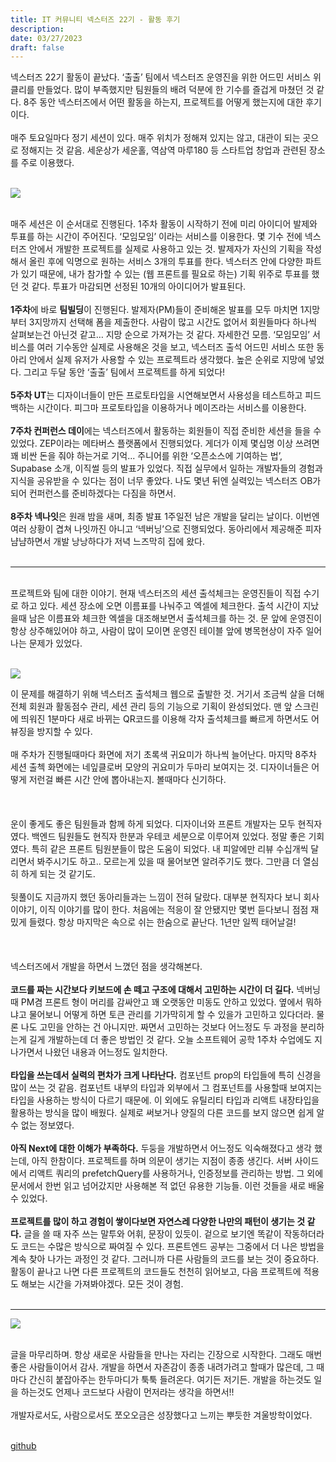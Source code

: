 ```yaml
---
title: IT 커뮤니티 넥스터즈 22기 - 활동 후기
description:
date: 03/27/2023
draft: false
---
```

넥스터즈 22기 활동이 끝났다. ‘출출’ 팀에서 넥스터즈 운영진을 위한 어드민 서비스 위클리를 만들었다. 많이 부족했지만 팀원들의 배려 덕분에 한 기수를 즐겁게 마쳤던 것 같다. 8주 동안 넥스터즈에서 어떤 활동을 하는지, 프로젝트를 어떻게 했는지에 대한 후기이다.  
   
매주 토요일마다 정기 세션이 있다. 매주 위치가 정해져 있지는 않고, 대관이 되는 곳으로 정해지는 것 같음. 세운상가 세운홀, 역삼역 마루180 등 스타트업 창업과 관련된 장소를 주로 이용했다.  
 

![](https://blog.kakaocdn.net/dna/8NkRi/btr2D4FWLFu/AAAAAAAAAAAAAAAAAAAAAJV2h_oJF_XtW-4-TRNm1nqGSoN3icaT1OY3RrXYGR7s/img.jpg?credential=yqXZFxpELC7KVnFOS48ylbz2pIh7yKj8&expires=1759244399&allow_ip=&allow_referer=&signature=0ed1%2BFM9u0eoHz6fR%2BmwbQ4MQxU%3D)

   
매주 세션은 이 순서대로 진행된다. 1주차 활동이 시작하기 전에 미리 아이디어 발제와 투표를 하는 시간이 주어진다. ‘모임모임’ 이라는 서비스를 이용한다. 몇 기수 전에 넥스터즈 안에서 개발한 프로젝트를 실제로 사용하고 있는 것. 발제자가 자신의 기획을 작성해서 올린 후에 익명으로 원하는 서비스 3개의 투표를 한다. 넥스터즈 안에 다양한 파트가 있기 때문에, 내가 참가할 수 있는 (웹 프론트를 필요로 하는) 기획 위주로 투표를 했던 것 같다. 투표가 마감되면 선정된 10개의 아이디어가 발표된다.   
   
**1주차**에 바로 **팀빌딩**이 진행된다. 발제자(PM)들이 준비해온 발표를 모두 마치면 1지망부터 3지망까지 선택해 폼을 제출한다. 사람이 많고 시간도 없어서 회원들마다 하나씩 살펴보는건 아닌것 같고… 지망 순으로 가져가는 것 같다. 자세한건 모름. ‘모임모임’ 서비스를 여러 기수동안 실제로 사용해온 것을 보고, 넥스터즈 출석 어드민 서비스 또한 동아리 안에서 실제 유저가 사용할 수 있는 프로젝트라 생각했다. 높은 순위로 지망에 넣었다. 그리고 두달 동안 ‘출출’ 팀에서 프로젝트를 하게 되었다!  
   
**5주차 UT**는 디자이너들이 만든 프로토타입을 시연해보면서 사용성을 테스트하고 피드백하는 시간이다. 피그마 프로토타입을 이용하거나 메이즈라는 서비스를 이용한다.  
   
**7주차 컨퍼런스 데이**에는 넥스터즈에서 활동하는 회원들이 직접 준비한 세션을 들을 수 있었다. ZEP이라는 메타버스 플랫폼에서 진행되었다. 게더가 이제 몇십명 이상 쓰려면 꽤 비싼 돈을 줘야 하는거로 기억... 주니어를 위한 ‘오픈소스에 기여하는 법’, Supabase 소개, 이직썰 등의 발표가 있었다. 직접 실무에서 일하는 개발자들의 경험과 지식을 공유받을 수 있다는 점이 너무 좋았다. 나도 몇년 뒤엔 실력있는 넥스터즈 OB가 되어 컨퍼런스를 준비하겠다는 다짐을 하면서.  
   
**8주차 넥나잇**은 원래 밤을 새며, 최종 발표 1주일전 남은 개발을 달리는 날이다. 이번엔 여러 상황이 겹쳐 나잇까진 아니고 ‘넥버닝’으로 진행되었다. 동아리에서 제공해준 피자 냠냠하면서 개발 낭낭하다가 저녁 느즈막히 집에 왔다.  
 

---

   
프로젝트와 팀에 대한 이야기. 현재 넥스터즈의 세션 출석체크는 운영진들이 직접 수기로 하고 있다. 세션 장소에 오면 이름표를 나눠주고 엑셀에 체크한다. 출석 시간이 지났을때 남은 이름표와 체크한 엑셀을 대조해보면서 출석체크를 하는 것. 문 앞에 운영진이 항상 상주해있어야 하고, 사람이 많이 모이면 운영진 테이블 앞에 병목현상이 자주 일어나는 문제가 있었다.  
 

![](https://blog.kakaocdn.net/dna/0pndq/btr2xS0F216/AAAAAAAAAAAAAAAAAAAAAMJVnnxcR3fp_gQq6lYbD0MJyUwrX7Uy5Z5sBCYfMHJN/img.png?credential=yqXZFxpELC7KVnFOS48ylbz2pIh7yKj8&expires=1759244399&allow_ip=&allow_referer=&signature=90NePsj5PRAA0IK9naHmQ0rjJ68%3D)

이 문제를 해결하기 위해 넥스터즈 출석체크 웹으로 출발한 것. 거기서 조금씩 살을 더해 전체 회원과 활동점수 관리, 세션 관리 등의 기능으로 기획이 완성되었다. 맨 앞 스크린에 띄워진 1분마다 새로 바뀌는 QR코드를 이용해 각자 출석체크를 빠르게 하면서도 어뷰징을 방지할 수 있다.  
   
매 주차가 진행될때마다 화면에 저기 초록색 귀요미가 하나씩 늘어난다. 마지막 8주차 세션 출첵 화면에는 네잎클로버 모양의 귀요미가 두마리 보여지는 것. 디자이너들은 어떻게 저런걸 빠른 시간 안에 뽑아내는지. 볼때마다 신기하다.   
   
   
   
운이 좋게도 좋은 팀원들과 함께 하게 되었다. 디자이너와 프론트 개발자는 모두 현직자였다. 백엔드 팀원들도 현직자 한분과 우테코 세분으로 이루어져 있었다. 정말 좋은 기회였다. 특히 같은 프론트 팀원분들이 많은 도움이 되었다. 내 피알에만 리뷰 수십개씩 달리면서 봐주시기도 하고.. 모르는게 있을 때 물어보면 알려주기도 했다. 그만큼 더 열심히 하게 되는 것 같기도.  
   
뒷풀이도 지금까지 했던 동아리들과는 느낌이 전혀 달랐다. 대부분 현직자다 보니 회사 이야기, 이직 이야기를 많이 한다. 처음에는 적응이 잘 안됐지만 몇번 듣다보니 점점 재밌게 들렸다. 항상 마지막은 속으로 쉬는 한숨으로 끝난다. 1년만 일찍 태어날걸!  
   
   
   
넥스터즈에서 개발을 하면서 느꼈던 점을 생각해본다.  
   
**코드를 짜는 시간보다 키보드에 손 떼고 구조에 대해서 고민하는 시간이 더 길다.** 넥버닝때 PM겸 프론트 형이 머리를 감싸안고 꽤 오랫동안 미동도 안하고 있었다. 옆에서 뭐하냐고 물어보니 어떻게 하면 토큰 관리를 기가막히게 할 수 있을가 고민하고 있다더라. 물론 나도 고민을 안하는 건 아니지만. 짜면서 고민하는 것보다 어느정도 두 과정을 분리하는게 길게 개발하는데 더 좋은 방법인 것 같다. 오늘 소프트웨어 공학 1주차 수업에도 지나가면서 나왔던 내용과 어느정도 일치한다.  
   
**타입을 쓰는데서 실력의 편차가 크게 나타난다.** 컴포넌트 prop의 타입들에 특히 신경을 많이 쓰는 것 같음. 컴포넌트 내부의 타입과 외부에서 그 컴포넌트를 사용할때 보여지는 타입을 사용하는 방식이 다르기 때문에. 이 외에도 유틸리티 타입과 리액트 내장타입을 활용하는 방식을 많이 배웠다. 실제로 써보거나 양질의 다른 코드를 보지 않으면 쉽게 알 수 없는 정보였다.  
   
**아직 Next에 대한 이해가 부족하다.** 두둥을 개발하면서 어느정도 익숙해졌다고 생각 했는데, 아직 한참이다. 프로젝트를 하며 의문이 생기는 지점이 종종 생긴다. 서버 사이드에서 리액트 쿼리의 prefetchQuery를 사용하거나, 인증정보를 관리하는 방법. 그 외에 문서에서 한번 읽고 넘어갔지만 사용해본 적 없던 유용한 기능들. 이런 것들을 새로 배울 수 있었다.  
   
**프로젝트를 많이 하고 경험이 쌓이다보면 자연스레 다양한 나만의 패턴이 생기는 것 같다.** 글을 쓸 때 자주 쓰는 말투와 어휘, 문장이 있듯이. 겉으로 보기엔 똑같이 작동하더라도 코드는 수많은 방식으로 짜여질 수 있다. 프론트엔드 공부는 그중에서 더 나은 방법을 계속 찾아 나가는 과정인 것 같다. 그러니까 다른 사람들의 코드를 보는 것이 중요하다. 활동이 끝나고 나면 다른 프로젝트의 코드들도 천천히 읽어보고, 다음 프로젝트에 적용도 해보는 시간을 가져봐야겠다. 모든 것이 경험.  
 

---

![](https://blog.kakaocdn.net/dna/Qor2x/btr2vnUoJKL/AAAAAAAAAAAAAAAAAAAAAP3emUypcyE6DSv8WSlz5VL-Vf51FyP9101wFDgU-xNd/img.png?credential=yqXZFxpELC7KVnFOS48ylbz2pIh7yKj8&expires=1759244399&allow_ip=&allow_referer=&signature=xKAI%2FTvDSkQBWcZf16tcecwH3kI%3D)

   
글을 마무리하며. 항상 새로운 사람들을 만나는 자리는 긴장으로 시작한다. 그래도 매번 좋은 사람들이어서 감사. 개발을 하면서 자존감이 종종 내려가려고 할때가 많은데, 그 때마다 간신히 붙잡아주는 한두마디가 툭툭 들려온다. 여기든 저기든. 개발을 하는것도 일을 하는것도 언제나 코드보다 사람이 먼저라는 생각을 하면서!!   
   
개발자로서도, 사람으로서도 쪼오오금은 성장했다고 느끼는 뿌듯한 겨울방학이었다.  
 

[github](https://github.com/Nexters/nexters-admin-client)